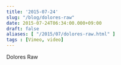 ```yaml
---
title: '2015-07-24'
slug: "/blog/dolores-raw"
date: 2015-07-24T06:34:00.000+09:00
draft: false
aliases: [ "/2015/07/dolores-raw.html" ]
tags : [Vimeo, video]
---
```


Dolores Raw